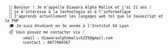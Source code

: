       👋 Bonjour ! Je m'appelle Diawara Alpha Malick et j'ai 21 ans !
      👀 je m'intéresse à la technologie et à l'informatique
      🌱 J'apprends actuellement les langages web tel que le Javascript et le PHP
      🎓 Je suis étudiant en 3e année à l'Institut G4 Lyon
      📫 Vous pouvez me contacter via :
            ✉️mail : diawaraalphamalick225@gmail.com
            📞contact : 0677060367

